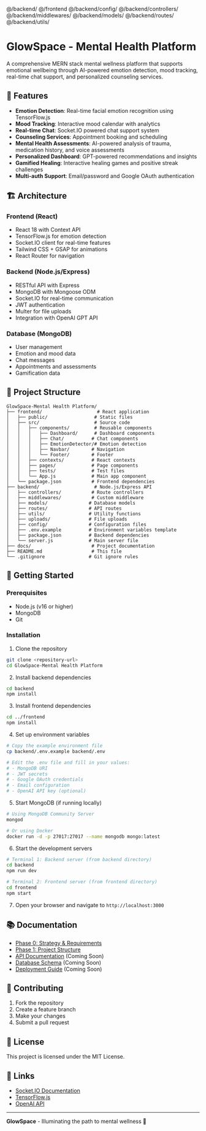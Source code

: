 @/backend/  @/frontend @/backend/config/ @/backend/controllers/ @/backend/middlewares/ @/backend/models/ @/backend/routes/ @/backend/utils/ 

# GlowSpace - Mental Health Platform

A comprehensive MERN stack mental wellness platform that supports emotional wellbeing through AI-powered emotion detection, mood tracking, real-time chat support, and personalized counseling services.

## 🌟 Features

- **Emotion Detection**: Real-time facial emotion recognition using TensorFlow.js
- **Mood Tracking**: Interactive mood calendar with analytics
- **Real-time Chat**: Socket.IO powered chat support system
- **Counseling Services**: Appointment booking and scheduling
- **Mental Health Assessments**: AI-powered analysis of trauma, medication history, and voice assessments
- **Personalized Dashboard**: GPT-powered recommendations and insights
- **Gamified Healing**: Interactive healing games and positive streak challenges
- **Multi-auth Support**: Email/password and Google OAuth authentication

## 🏗️ Architecture

### Frontend (React)
- React 18 with Context API
- TensorFlow.js for emotion detection
- Socket.IO client for real-time features
- Tailwind CSS + GSAP for animations
- React Router for navigation

### Backend (Node.js/Express)
- RESTful API with Express
- MongoDB with Mongoose ODM
- Socket.IO for real-time communication
- JWT authentication
- Multer for file uploads
- Integration with OpenAI GPT API

### Database (MongoDB)
- User management
- Emotion and mood data
- Chat messages
- Appointments and assessments
- Gamification data

## 📁 Project Structure

```
GlowSpace-Mental Health Platform/
├── frontend/                    # React application
│   ├── public/                 # Static files
│   ├── src/                    # Source code
│   │   ├── components/         # Reusable components
│   │   │   ├── Dashboard/      # Dashboard components
│   │   │   ├── Chat/          # Chat components
│   │   │   ├── EmotionDetector/# Emotion detection
│   │   │   ├── Navbar/        # Navigation
│   │   │   └── Footer/        # Footer
│   │   ├── contexts/          # React contexts
│   │   ├── pages/             # Page components
│   │   ├── tests/             # Test files
│   │   └── App.js             # Main app component
│   └── package.json           # Frontend dependencies
├── backend/                    # Node.js/Express API
│   ├── controllers/           # Route controllers
│   ├── middlewares/           # Custom middleware
│   ├── models/               # Database models
│   ├── routes/               # API routes
│   ├── utils/                # Utility functions
│   ├── uploads/              # File uploads
│   ├── config/               # Configuration files
│   ├── .env.example          # Environment variables template
│   ├── package.json          # Backend dependencies
│   └── server.js             # Main server file
├── docs/                      # Project documentation
├── README.md                  # This file
└── .gitignore                # Git ignore rules
```

## 🚀 Getting Started

### Prerequisites
- Node.js (v16 or higher)
- MongoDB
- Git

### Installation

1. Clone the repository
```bash
git clone <repository-url>
cd GlowSpace-Mental Health Platform
```

2. Install backend dependencies
```bash
cd backend
npm install
```

3. Install frontend dependencies
```bash
cd ../frontend
npm install
```

4. Set up environment variables
```bash
# Copy the example environment file
cp backend/.env.example backend/.env

# Edit the .env file and fill in your values:
# - MongoDB URI
# - JWT secrets
# - Google OAuth credentials
# - Email configuration
# - OpenAI API key (optional)
```

5. Start MongoDB (if running locally)
```bash
# Using MongoDB Community Server
mongod

# Or using Docker
docker run -d -p 27017:27017 --name mongodb mongo:latest
```

6. Start the development servers
```bash
# Terminal 1: Backend server (from backend directory)
cd backend
npm run dev

# Terminal 2: Frontend server (from frontend directory)
cd frontend
npm start
```

7. Open your browser and navigate to `http://localhost:3000`

## 📚 Documentation

- [Phase 0: Strategy & Requirements](docs/PHASE_0_Strategy_Requirements.md)
- [Phase 1: Project Structure](docs/PHASE_1_Project_Structure.md)
- [API Documentation](docs/API_Documentation.md) (Coming Soon)
- [Database Schema](docs/DATABASE_Schema.md) (Coming Soon)
- [Deployment Guide](docs/DEPLOYMENT_Guide.md) (Coming Soon)

## 🤝 Contributing

1. Fork the repository
2. Create a feature branch
3. Make your changes
4. Submit a pull request

## 📄 License

This project is licensed under the MIT License.

## 🔗 Links

- [Socket.IO Documentation](https://socket.io/docs/)
- [TensorFlow.js](https://www.tensorflow.org/js)
- [OpenAI API](https://openai.com/api/)

---

**GlowSpace** - Illuminating the path to mental wellness 🌟
